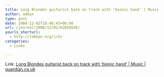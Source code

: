 ```yaml
---
title: Long Blondes guitarist back on track with ‘bionic hand’ | Music | guardian.co.uk
author: admin
type: post
date: 2008-12-02T18:48:43+00:00
url: /journal/2008/12/02/62658558/
yourls_shorturl:
  - http://lobban.org/i/5v
categories:
  - Links

---
```

Link: [Long Blondes guitarist back on track with &#8216;bionic hand&#8217; | Music | guardian.co.uk][1]

 [1]: http://www.guardian.co.uk/music/2008/dec/02/dorian-cox-praises-bionic-hand